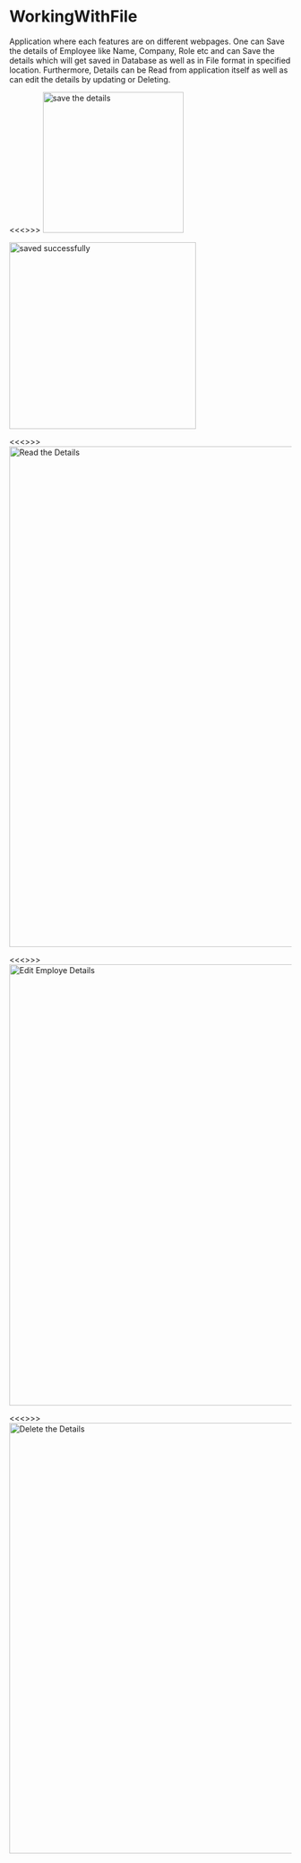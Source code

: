 # WorkingWithFile
Application where each features are on different webpages. One can Save the details of Employee like Name, Company, Role etc and can Save the details which will get saved in Database as well as in File format in specified location. Furthermore, Details can be Read from application itself as well as can edit the details by updating or Deleting.


<<<<Create Your Account>>>>
<img width="251" alt="save the details" src="https://github.com/Sharmaa999/WorkingWithFile/assets/103804775/874f63ca-4850-455b-a572-2b0973aade71">


<Account Created Successfully>
<img width="333" alt="saved successfully" src="https://github.com/Sharmaa999/WorkingWithFile/assets/103804775/fe2b5d86-97af-4d04-9ec0-764e80152fd8">

  
<<<<Read Employe Details>>>>
<img width="893" alt="Read the Details" src="https://github.com/Sharmaa999/WorkingWithFile/assets/103804775/7a65e471-6b81-487d-b9bf-217d5c03cc64">


<<<<Edit THe Employe Details>>>>
<img width="787" alt="Edit Employe Details" src="https://github.com/Sharmaa999/WorkingWithFile/assets/103804775/a66b8791-36fb-4cf2-89ed-62afdb182b5a">


<<<<Delete The Details>>>>
<img width="768" alt="Delete the Details" src="https://github.com/Sharmaa999/WorkingWithFile/assets/103804775/c0a26752-4909-413b-8b63-f7efd807d2de">
